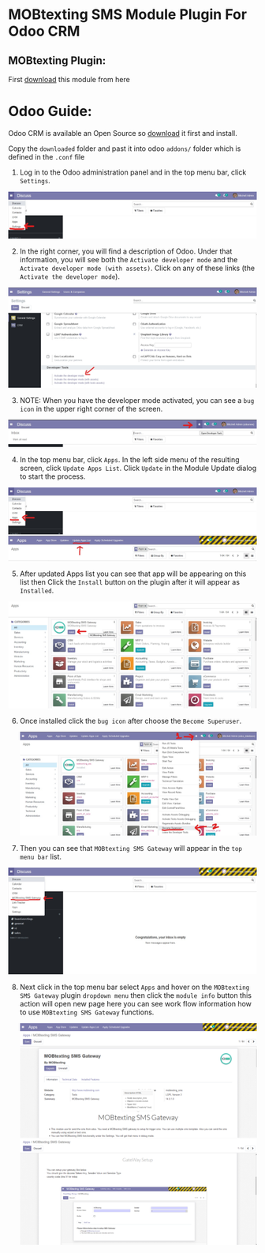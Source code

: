 # MOBtexting SMS Module Plugin For Odoo CRM #


## MOBtexting Plugin: ##
First [download](https://github.com/mobtexting/mobtexting-odoo/archive/main.zip) this module from here

# Odoo Guide: ##
  Odoo CRM is available an Open Source so [download](https://www.odoo.com/page/download) it first and install.

  Copy the `downloaded` folder and past it into odoo `addons/` folder which is defined in the `.conf` file

1) Log in to the Odoo administration panel and in the  top menu bar, click `Settings`.

  <img src="/images/1.jpg" >

2) In the right corner, you will find a description of Odoo. Under that information, you will see both the `Activate developer mode` and the `Activate developer mode (with assets)`. Click on any of these links (the `Activate the developer mode`).

  <img src="/images/2.jpg" >
 
 3) NOTE: When you have the developer mode activated, you can see a `bug icon` in the upper right corner of the screen.
 
   <img src="/images/3.jpg" >

4) In the top menu bar, click `Apps`. In the left side menu of the resulting screen, click `Update Apps List`. Click `Update` in the Module Update dialog to start the process.
  
  <img src="/images/4.jpg" >
  
  <img src="/images/5.jpg" >
  
5) After updated Apps list you can see that app will be appearing on this list then Click the `Install` button on the plugin after it will appear as `Installed`.
  
  <img src="/images/6.jpg" >

6) Once installed click the `bug icon` after choose the `Become Superuser`.
   
   <img src="/images/7.jpg" >

7) Then you can see that `MOBtexting SMS Gateway` will appear in the `top menu bar` list.
  
  <img src="/images/8.jpg" >
 
8) Next click in the top menu bar select `Apps` and hover on the `MOBtexting SMS Gateway` plugin `dropdown menu` then click the `module info` button this action
   will open new page here you can see work flow information how to use `MOBtexting SMS Gateway` functions.
    
    <img src="/images/9.png" >
    
    <img src="/images/10.png" >









